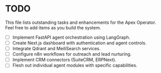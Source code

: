 # TODO

This file lists outstanding tasks and enhancements for the Apex Operator. Feel free to add items as you build the system.

* [ ] Implement FastAPI agent orchestration using LangGraph.
* [ ] Create Next.js dashboard with authentication and agent controls.
* [ ] Integrate Qdrant and MeiliSearch services.
* [ ] Configure n8n workflows for outreach and lead nurturing.
* [ ] Implement CRM connectors (SuiteCRM, ERPNext).
* [ ] Flesh out individual agent modules with specific capabilities.
